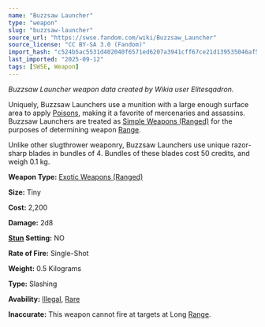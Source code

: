 ```yaml
---
name: "Buzzsaw Launcher"
type: "weapon"
slug: "buzzsaw-launcher"
source_url: "https://swse.fandom.com/wiki/Buzzsaw_Launcher"
source_license: "CC BY-SA 3.0 (Fandom)"
import_hash: "c524b5ac5531d402040f6571ed6207a3941cff67ce21d139535046af5ba8e720"
last_imported: "2025-09-12"
tags: [SWSE, Weapon]
---
```

*Buzzsaw Launcher weapon data created by Wikia user Elitesqadron.*

Uniquely, Buzzsaw Launchers use a munition with a large enough surface area to apply [Poisons](https://swse.fandom.com/wiki/Poisons), making it a favorite of mercenaries and assassins. Buzzsaw Launchers are treated as [Simple Weapons (Ranged)](https://swse.fandom.com/wiki/Simple_Weapons_(Ranged)) for the purposes of determining weapon [Range](https://swse.fandom.com/wiki/Range).

Unlike other slugthrower weaponry, Buzzsaw Launchers use unique razor-sharp blades in bundles of 4. Bundles of these blades cost 50 credits, and weigh 0.1 kg.

**Weapon Type:** [Exotic Weapons (Ranged)](https://swse.fandom.com/wiki/Exotic_Weapons_(Ranged))

**Size:** Tiny

**Cost:** 2,200

**Damage:** 2d8

**[Stun](https://swse.fandom.com/wiki/Stun) Setting:** NO

**Rate of Fire:** Single-Shot

**Weight:** 0.5 Kilograms

**Type:** Slashing

**Avability:** [Illegal](https://swse.fandom.com/wiki/Illegal), [Rare](https://swse.fandom.com/wiki/Rare)

**Inaccurate:** This weapon cannot fire at targets at Long [Range](https://swse.fandom.com/wiki/Range).